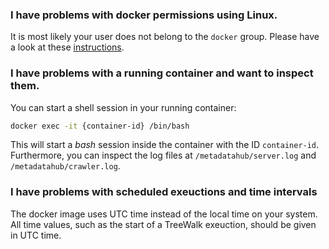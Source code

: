 ### I have problems with docker permissions using Linux.

It is most likely your user does not belong to the ``docker`` group.
Please have a look at these
[instructions](https://docs.docker.com/engine/install/linux-postinstall/).

### I have problems with a running container and want to inspect them.

You can start a shell session in your running container:

```bash
docker exec -it {container-id} /bin/bash
```

This will start a *bash* session inside the container with the ID
``container-id``. Furthermore, you can inspect the log files at
``/metadatahub/server.log`` and ``/metadatahub/crawler.log``.

### I have problems with scheduled exeuctions and time intervals

The docker image uses UTC time instead of the local time on your system. All time values, such as the start of a TreeWalk exeuction,
should be given in UTC time.
